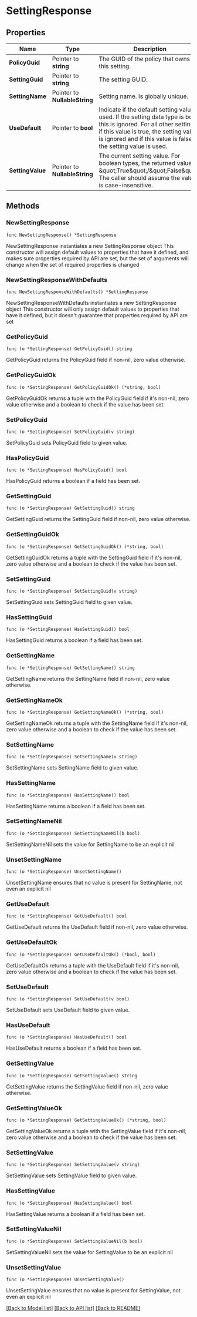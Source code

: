 # SettingResponse

## Properties

Name | Type | Description | Notes
------------ | ------------- | ------------- | -------------
**PolicyGuid** | Pointer to **string** | The GUID of the policy that owns this setting. | [optional] 
**SettingGuid** | Pointer to **string** | The setting GUID. | [optional] 
**SettingName** | Pointer to **NullableString** | Setting name. Is globally unique. | [optional] 
**UseDefault** | Pointer to **bool** | Indicate if the default setting value is used. If the setting data type is bool, this is ignored. For all other settings, if this value is true, the setting value is ignored and if this value is false, the setting value is used. | [optional] 
**SettingValue** | Pointer to **NullableString** | The current setting value. For boolean types, the returned value is \&quot;True\&quot;/\&quot;False\&quot;. The caller should assume the value is case-insensitive. | [optional] 

## Methods

### NewSettingResponse

`func NewSettingResponse() *SettingResponse`

NewSettingResponse instantiates a new SettingResponse object
This constructor will assign default values to properties that have it defined,
and makes sure properties required by API are set, but the set of arguments
will change when the set of required properties is changed

### NewSettingResponseWithDefaults

`func NewSettingResponseWithDefaults() *SettingResponse`

NewSettingResponseWithDefaults instantiates a new SettingResponse object
This constructor will only assign default values to properties that have it defined,
but it doesn't guarantee that properties required by API are set

### GetPolicyGuid

`func (o *SettingResponse) GetPolicyGuid() string`

GetPolicyGuid returns the PolicyGuid field if non-nil, zero value otherwise.

### GetPolicyGuidOk

`func (o *SettingResponse) GetPolicyGuidOk() (*string, bool)`

GetPolicyGuidOk returns a tuple with the PolicyGuid field if it's non-nil, zero value otherwise
and a boolean to check if the value has been set.

### SetPolicyGuid

`func (o *SettingResponse) SetPolicyGuid(v string)`

SetPolicyGuid sets PolicyGuid field to given value.

### HasPolicyGuid

`func (o *SettingResponse) HasPolicyGuid() bool`

HasPolicyGuid returns a boolean if a field has been set.

### GetSettingGuid

`func (o *SettingResponse) GetSettingGuid() string`

GetSettingGuid returns the SettingGuid field if non-nil, zero value otherwise.

### GetSettingGuidOk

`func (o *SettingResponse) GetSettingGuidOk() (*string, bool)`

GetSettingGuidOk returns a tuple with the SettingGuid field if it's non-nil, zero value otherwise
and a boolean to check if the value has been set.

### SetSettingGuid

`func (o *SettingResponse) SetSettingGuid(v string)`

SetSettingGuid sets SettingGuid field to given value.

### HasSettingGuid

`func (o *SettingResponse) HasSettingGuid() bool`

HasSettingGuid returns a boolean if a field has been set.

### GetSettingName

`func (o *SettingResponse) GetSettingName() string`

GetSettingName returns the SettingName field if non-nil, zero value otherwise.

### GetSettingNameOk

`func (o *SettingResponse) GetSettingNameOk() (*string, bool)`

GetSettingNameOk returns a tuple with the SettingName field if it's non-nil, zero value otherwise
and a boolean to check if the value has been set.

### SetSettingName

`func (o *SettingResponse) SetSettingName(v string)`

SetSettingName sets SettingName field to given value.

### HasSettingName

`func (o *SettingResponse) HasSettingName() bool`

HasSettingName returns a boolean if a field has been set.

### SetSettingNameNil

`func (o *SettingResponse) SetSettingNameNil(b bool)`

 SetSettingNameNil sets the value for SettingName to be an explicit nil

### UnsetSettingName
`func (o *SettingResponse) UnsetSettingName()`

UnsetSettingName ensures that no value is present for SettingName, not even an explicit nil
### GetUseDefault

`func (o *SettingResponse) GetUseDefault() bool`

GetUseDefault returns the UseDefault field if non-nil, zero value otherwise.

### GetUseDefaultOk

`func (o *SettingResponse) GetUseDefaultOk() (*bool, bool)`

GetUseDefaultOk returns a tuple with the UseDefault field if it's non-nil, zero value otherwise
and a boolean to check if the value has been set.

### SetUseDefault

`func (o *SettingResponse) SetUseDefault(v bool)`

SetUseDefault sets UseDefault field to given value.

### HasUseDefault

`func (o *SettingResponse) HasUseDefault() bool`

HasUseDefault returns a boolean if a field has been set.

### GetSettingValue

`func (o *SettingResponse) GetSettingValue() string`

GetSettingValue returns the SettingValue field if non-nil, zero value otherwise.

### GetSettingValueOk

`func (o *SettingResponse) GetSettingValueOk() (*string, bool)`

GetSettingValueOk returns a tuple with the SettingValue field if it's non-nil, zero value otherwise
and a boolean to check if the value has been set.

### SetSettingValue

`func (o *SettingResponse) SetSettingValue(v string)`

SetSettingValue sets SettingValue field to given value.

### HasSettingValue

`func (o *SettingResponse) HasSettingValue() bool`

HasSettingValue returns a boolean if a field has been set.

### SetSettingValueNil

`func (o *SettingResponse) SetSettingValueNil(b bool)`

 SetSettingValueNil sets the value for SettingValue to be an explicit nil

### UnsetSettingValue
`func (o *SettingResponse) UnsetSettingValue()`

UnsetSettingValue ensures that no value is present for SettingValue, not even an explicit nil

[[Back to Model list]](../README.md#documentation-for-models) [[Back to API list]](../README.md#documentation-for-api-endpoints) [[Back to README]](../README.md)


